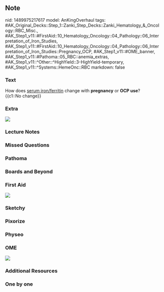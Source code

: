 ## Note
nid: 1489975217617
model: AnKingOverhaul
tags: #AK_Original_Decks::Step_1::Zanki_Step_Decks::Zanki_Hematology_&_Oncology::RBC_Misc., #AK_Step1_v11::#FirstAid::10_Hematology_Oncology::04_Pathology::06_Interpretation_of_Iron_Studies, #AK_Step1_v11::#FirstAid::10_Hematology_Oncology::04_Pathology::06_Interpretation_of_Iron_Studies::Pregnancy_OCP, #AK_Step1_v11::#OME_banner, #AK_Step1_v11::#Pathoma::05_RBC::anemia_extras, #AK_Step1_v11::^Other::^HighYield::3-HighYield-temporary, #AK_Step1_v11::^Systems::HemeOnc::RBC
markdown: false

### Text
<div>
  How does <u>serum iron/ferritin</u> change with <b>pregnancy</b>
  or <b>OCP use</b>?
</div>
<div>
  {{c1::No change}}
</div>

### Extra
<img src="paste-332177065640116.jpg">

### Lecture Notes


### Missed Questions


### Pathoma


### Boards and Beyond


### First Aid
<img src="tmpw3rqTc.png">

### Sketchy


### Pixorize


### Physeo


### OME
<div class="ome-widget">
  <a href="https://onlinemeded.org?ref=anki"><img src=
  "_OME_AnkiFlashcards_General_7.png"></a>
</div>

### Additional Resources


### One by one

